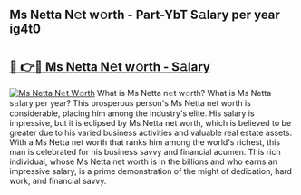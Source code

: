 ## Ms Netta N𝚎t w𝚘rth - Part-YbT S𝚊lary per year ig4t0

# <h2><a href="http://gc1h20f.nevu.top/?p=Ms+Netta">🔗 👉🔴 Ms Netta N𝚎t w𝚘rth - S𝚊lary</a></h2>

[![Ms Netta N𝚎t W𝚘rth](https://i.imgur.com/Oavwk0R.jpeg)](http://gc1h20f.nevu.top/?p=Ms+Netta)
What is Ms Netta n𝚎t w𝚘rth? What is Ms Netta s𝚊lary per year?
This prosperous person's Ms Netta net worth is considerable, placing him among the industry's elite. His salary is impressive, but it is eclipsed by Ms Netta net worth, which is believed to be greater due to his varied business activities and valuable real estate assets. With a Ms Netta net worth that ranks him among the world's richest, this man is celebrated for his business savvy and financial acumen. This rich individual, whose Ms Netta net worth is in the billions and who earns an impressive salary, is a prime demonstration of the might of dedication, hard work, and financial savvy.
